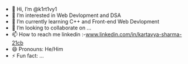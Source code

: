 - 👋 Hi, I’m @k1rt1vy1
- 👀 I’m interested in Web Devlopment and DSA
- 🌱 I’m currently learning C++ and Front-end Web Devlopment
- 💞️ I’m looking to collaborate on ...
- 📫 How to reach me linkedin :-www.linkedin.com/in/kartavya-sharma-21cb
- 😄 Pronouns: He/Him
- ⚡ Fun fact: ...

<!---
k1rt1vy1/k1rt1vy1 is a ✨ special ✨ repository because its `README.md` (this file) appears on your GitHub profile.
You can click the Preview link to take a look at your changes.
--->

